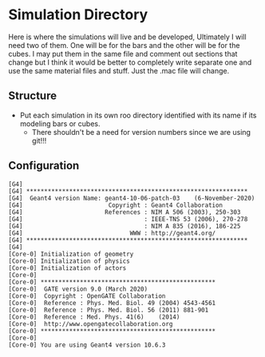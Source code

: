 # Simulation Directory
Here is where the simulations will live and be developed, Ultimately I will need two of them. One will be for the bars and the other will be for the cubes.
I may put them in the same file and comment out sections that change but I think it would be better to completely write separate one and use the same material files and stuff. Just the .mac file will change.

## Structure
- Put each simulation in its own roo directory identified with its name if its modeling bars or cubes. 
    - There shouldn't be a need for version numbers since we are using git!!!
    
    
## Configuration
```
[G4] 
[G4] **************************************************************
[G4]  Geant4 version Name: geant4-10-06-patch-03    (6-November-2020)
[G4]                        Copyright : Geant4 Collaboration
[G4]                       References : NIM A 506 (2003), 250-303
[G4]                                  : IEEE-TNS 53 (2006), 270-278
[G4]                                  : NIM A 835 (2016), 186-225
[G4]                              WWW : http://geant4.org/
[G4] **************************************************************
[G4] 
[Core-0] Initialization of geometry
[Core-0] Initialization of physics
[Core-0] Initialization of actors
[Core-0] 
[Core-0] *************************************************
[Core-0]  GATE version 9.0 (March 2020)
[Core-0]  Copyright : OpenGATE Collaboration
[Core-0]  Reference : Phys. Med. Biol. 49 (2004) 4543-4561
[Core-0]  Reference : Phys. Med. Biol. 56 (2011) 881-901
[Core-0]  Reference : Med. Phys. 41(6)    (2014)
[Core-0]  http://www.opengatecollaboration.org        
[Core-0] *************************************************
[Core-0] 
[Core-0] You are using Geant4 version 10.6.3
```